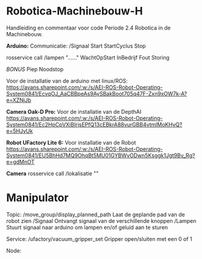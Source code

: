 # Robotica-Machinebouw-H
Handleiding en commentaar voor code Periode 2.4 Robotica in de Machinebouw.

**Arduino:**
Communicatie:
/Signaal
Start
StartCyclus
Stop

rosservice call /lampen "......"
WachtOpStart
InBedrijf
Fout
Storing

*BONUS*
Piep
Noodstop

Voor de installatie van de arduino met linux/ROS:
https://avans.sharepoint.com/:w:/s/AEI-ROS-Robot-Operating-System0841/EcvqOJ_AaCBBpeAs9AySBakBoot705q47F-Zxn9xOW7k-A?e=XZNjJb

**Camera Oak-D Pro:**
Voor de installatie van de DepthAI
https://avans.sharepoint.com/:w:/s/AEI-ROS-Robot-Operating-System0841/Ec2HpCpVXiBIrjsEPfQ13cEBkrA88vurGBB4vtmlMoKHyQ?e=5HJvUk

**Robot UFactory Lite 6:**
Voor installatie van de Robot
https://avans.sharepoint.com/:w:/s/AEI-ROS-Robot-Operating-System0841/EU5BhHd7MQ9OhqBt5MU01GYBWvODwn5Ksggk1Jgt9Bv_Rg?e=gdMnOT

**Camera**
rosservice call /lokalisatie ""


# Manipulator


Topic:
/move_group/display_planned_path                            Laat de geplande pad van de robot zien
/Signaal                                                    Ontvangt signaal van de verschillende knoppen
/Lampen                                                     Stuurt signaal naar arduino om lampen en/of geluid aan te sturen

Service:
/ufactory/vacuum_gripper_set                                Gripper open/sluiten met een 0 of 1

Node: 

